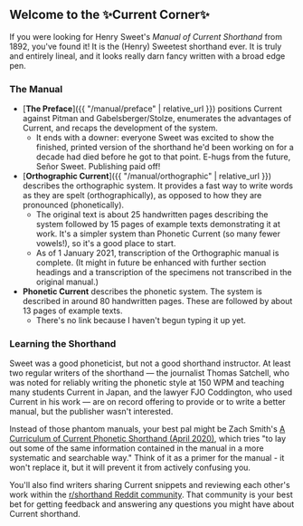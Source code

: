 ## Welcome to the ✨Current Corner✨

If you were looking for Henry Sweet's _Manual of Current Shorthand_ from 1892, you've found it!
It is the (Henry) Sweetest shorthand ever.
It is truly and entirely lineal, and it looks really darn fancy written with a broad edge pen.

### The Manual
- [**The Preface**]({{ "/manual/preface" | relative_url }}) positions Current against Pitman and Gabelsberger/Stolze, enumerates the advantages of Current, and recaps the development of the system.
  - It ends with a downer: everyone Sweet was excited to show the finished, printed version of the shorthand he'd been working on for a decade had died before he got to that point. E-hugs from the future, Señor Sweet. Publishing paid off!
- [**Orthographic Current**]({{ "/manual/orthographic" | relative_url }}) describes the orthographic system. It provides a fast way to write words as they are spelt (orthographically), as opposed to how they are pronounced (phonetically).
  - The original text is about 25 handwritten pages describing the system followed by 15 pages of example texts demonstrating it at work. It's a simpler system than Phonetic Current (so many fewer vowels!), so it's a good place to start.
  - As of 1 January 2021, transcription of the Orthographic manual is complete. (It might in future be enhanced with further section headings and a transcription of the specimens not transcribed in the original manual.)
- **Phonetic Current** describes the phonetic system. The system is described in around 80 handwritten pages. These are followed by about 13 pages of example texts.
  - There's no link because I haven't begun typing it up yet.
  
### Learning the Shorthand
Sweet was a good phoneticist, but not a good shorthand instructor. At least two regular writers of the shorthand — the journalist Thomas Satchell, who was noted for reliably writing the phonetic style at 150 WPM and teaching many students Current in Japan, and the lawyer FJO Coddington, who used Current in his work — are on record offering to provide or to write a better manual, but the publisher wasn't interested.

Instead of those phantom manuals,
your best pal might be Zach Smith's
[A Curriculum of Current Phonetic Shorthand (April 2020)](https://blog.zdsmith.com/posts/a-curriculum-of-current-phonetic-shorthand.html),
which tries "to lay out some of the same information contained in the manual in a more systematic and searchable way."
Think of it as a primer for the manual - it won't replace it, but it will prevent it from actively confusing you.

You'll also find writers sharing Current snippets and reviewing each other's work within the
[r/shorthand Reddit community](https://www.reddit.com/r/shorthand).
That community is your best bet for getting feedback and answering any questions you might have about Current shorthand.
